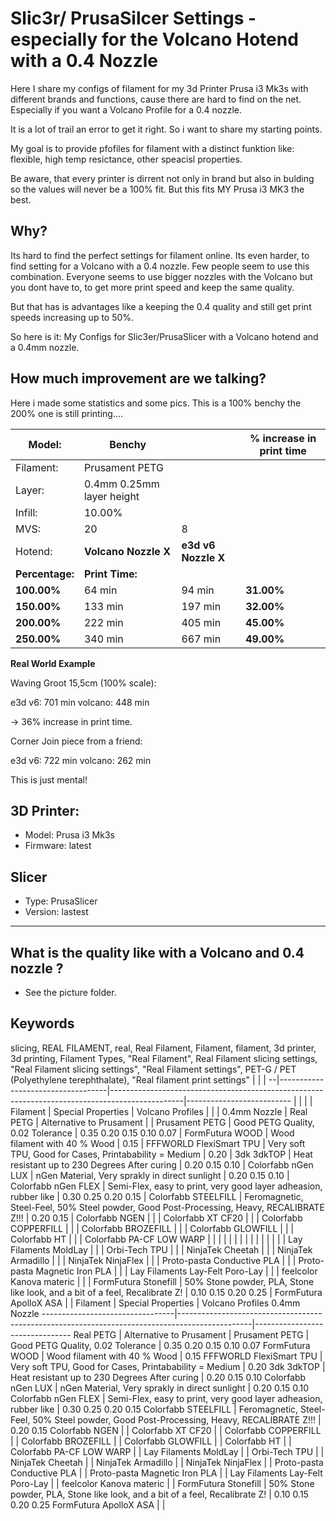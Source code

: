 # Slic3r/ PrusaSilcer Settings - especially for the Volcano Hotend with a 0.4 Nozzle

Here I share my configs of filament for my 3d Printer Prusa i3 Mk3s with different brands and functions, cause there are hard to find on the net. Especially if you want a Volcano Profile for a 0.4 nozzle.

It is a lot of trail an error to get it right. So i want to share my starting points.

My goal is to provide pfofiles for filament with a distinct funktion like: flexible, high temp resictance, other speacisl properties.

Be aware, that every printer is dirrent not only in brand but also in bulding so the values will never be a 100% fit. But this fits MY Prusa i3 MK3 the best.

## Why?

Its hard to find the perfect settings for filament online. Its even harder, to find setting for a Volcano with a 0.4 nozzle. Few people seem to use this combination. Everyone seems to use bigger nozzles with the Volcano but you dont have to, to get more print speed and keep the same quality.

But that has is advantages like a keeping the 0.4 quality and still get print speeds increasing up to 50%.

So here is it: My Configs for Slic3er/PrusaSlicer with a Volcano hotend and a 0.4mm nozzle. 

## How much improvement are we talking?

Here i made some statistics and some pics. This is a 100% benchy the 200% one is still printing....


| Model:  | Benchy | | % increase in print time | 
| ---  | --- | ---| --- | 
|  Filament:  | Prusament PETG | | | 
|  Layer:       |  0.4mm 0.25mm layer height  | ||
|  Infill:      |  10.00%                     | ||
|  MVS:         |  20                         |  8 ||
|  Hotend:      |  __Volcano Nozzle X__           |  __e3d v6 Nozzle X__  |
|  __Percentage:__  |  __Print Time:__                |                   | 
|  __100.00%__     |  64 min                     |  94 min           |  __31.00%__
|  __150.00%__     |  133 min                    |  197 min          |  __32.00%__
|  __200.00%__     |  222 min                    |  405 min          |  __45.00%__
|  __250.00%__      |  340 min                    |  667 min          |  __49.00%__



__Real World Example__

Waving Groot 15,5cm (100% scale):

e3d v6: 701 min
volcano: 448 min

-> 36% increase in print time.

Corner Join piece from a friend:

e3d v6: 722 min
volcano: 262 min

This is just mental!


## 3D Printer:

- Model: Prusa i3 Mk3s 
- Firmware: latest

## Slicer

- Type: PrusaSlicer
- Version: lastest

---------------

## What is the quality like with a Volcano and 0.4 nozzle ?

- See the picture folder.

## Keywords

slicing, REAL FILAMENT, real, Real Filament, Filament, filament, 3d printer, 3d printing, Filament Types, "Real Filament", Real Filament slicing settings, "Real Filament slicing settings", "Real Filament settings", PET-G / PET (Polyethylene terephthalate), "Real filament print settings"
  |                                   |                                                                                                |
--|-----------------------------------|------------------------------------------------------------------------------------------------|--------------------------
  |                                   |                                                                                                |
  |  Filament                         |  Special Properties                                                                            |  Volcano Profiles
  |                                   |                                                                                                |  0.4mm Nozzle
  |  Real PETG                        |  Alternative to Prusament                                                                      |
  |  Prusament PETG                   |  Good PETG Quality, 0.02 Tolerance                                                             |  0.35
0.20
0.15
0.10
0.07
  |  FormFutura WOOD                  |  Wood filament with 40 % Wood                                                                  |  0.15
  |  FFFWORLD FlexiSmart TPU          |  Very soft TPU, Good for Cases, 
Printabability = Medium                                       |  0.20
  |  3dk 3dkTOP                       |  Heat resistant up to 230 Degrees 
After curing                                                |  0.20
0.15
0.10
  |  Colorfabb nGen LUX               |  nGen Material, 
Very sprakly in direct sunlight                                               |  0.20
0.15
0.10
  |  Colorfabb nGen FLEX              |  Semi-Flex, easy to print, 
very good layer adheasion, rubber like                             |  0.30
0.25
0.20
0.15
  |  Colorfabb STEELFILL              |  Feromagnetic, Steel-Feel, 
50% Steel powder, 
Good Post-Processing, Heavy, 
RECALIBRATE Z!!!  |  0.20
0.15
  |  Colorfabb NGEN                   |                                                                                                |
  |  Colorfabb XT CF20                |                                                                                                |
  |  Colorfabb COPPERFILL             |                                                                                                |
  |  Colorfabb BROZEFILL              |                                                                                                |
  |  Colorfabb GLOWFILL               |                                                                                                |
  |  Colorfabb HT                     |                                                                                                |
  |  Colorfabb PA-CF LOW WARP         |                                                                                                |
  |                                   |                                                                                                |
  |                                   |                                                                                                |
  |                                   |                                                                                                |
  |                                   |                                                                                                |
  |  Lay Filaments MoldLay            |                                                                                                |
  |  Orbi-Tech TPU                    |                                                                                                |
  |  NinjaTek Cheetah                 |                                                                                                |
  |  NinjaTek Armadillo               |                                                                                                |
  |  NinjaTek NinjaFlex               |                                                                                                |
  |  Proto-pasta Conductive PLA       |                                                                                                |
  |  Proto-pasta Magnetic Iron PLA    |                                                                                                |
  |  Lay Filaments Lay-Felt Poro-Lay  |                                                                                                |
  |  feelcolor Kanova materic         |                                                                                                |
  |  FormFutura Stonefill             |  50% Stone powder, PLA,
Stone like look, and a bit of a feel, 
Recalibrate Z!                  |  0.10
0.15
0.20
0.25
  |  FormFutura ApolloX ASA           |                                                                                                |
Filament                         |  Special Properties                                                                            |  Volcano Profiles 
0.4mm Nozzle
---------------------------------|------------------------------------------------------------------------------------------------|--------------------------------
Real PETG                        |  Alternative to Prusament                                                                      |
Prusament PETG                   |  Good PETG Quality, 0.02 Tolerance                                                             |  0.35
0.20
0.15
0.10
0.07
FormFutura WOOD                  |  Wood filament with 40 % Wood                                                                  |  0.15
FFFWORLD FlexiSmart TPU          |  Very soft TPU, Good for Cases, 
Printabability = Medium                                       |  0.20
3dk 3dkTOP                       |  Heat resistant up to 230 Degrees 
After curing                                                |  0.20
0.15
0.10
Colorfabb nGen LUX               |  nGen Material, 
Very sprakly in direct sunlight                                               |  0.20
0.15
0.10
Colorfabb nGen FLEX              |  Semi-Flex, easy to print, 
very good layer adheasion, rubber like                             |  0.30
0.25
0.20
0.15
Colorfabb STEELFILL              |  Feromagnetic, Steel-Feel, 
50% Steel powder, 
Good Post-Processing, Heavy, 
RECALIBRATE Z!!!  |  0.20
0.15
Colorfabb NGEN                   |                                                                                                |
Colorfabb XT CF20                |                                                                                                |
Colorfabb COPPERFILL             |                                                                                                |
Colorfabb BROZEFILL              |                                                                                                |
Colorfabb GLOWFILL               |                                                                                                |
Colorfabb HT                     |                                                                                                |
Colorfabb PA-CF LOW WARP         |                                                                                                |
Lay Filaments MoldLay            |                                                                                                |
Orbi-Tech TPU                    |                                                                                                |
NinjaTek Cheetah                 |                                                                                                |
NinjaTek Armadillo               |                                                                                                |
NinjaTek NinjaFlex               |                                                                                                |
Proto-pasta Conductive PLA       |                                                                                                |
Proto-pasta Magnetic Iron PLA    |                                                                                                |
Lay Filaments Lay-Felt Poro-Lay  |                                                                                                |
feelcolor Kanova materic         |                                                                                                |
FormFutura Stonefill             |  50% Stone powder, PLA,
Stone like look, and a bit of a feel, 
Recalibrate Z!                  |  0.10
0.15
0.20
0.25
FormFutura ApolloX ASA           |                                                                                                |
